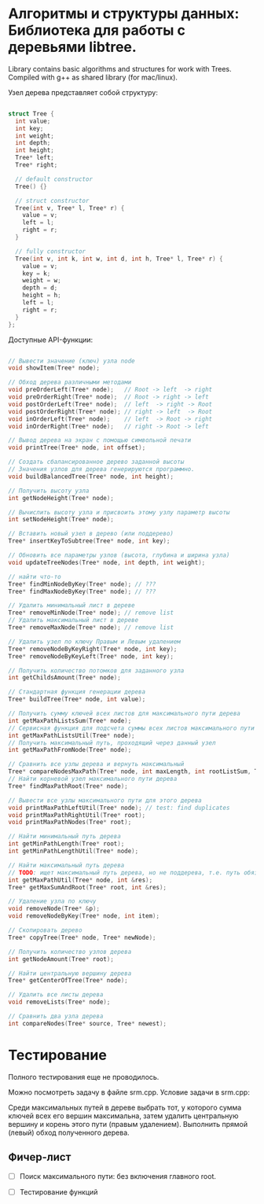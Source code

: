 # Алгоритмы и структуры данных: Библиотека для работы с деревьями libtree.

Library contains basic algorithms and structures for work with Trees.
Compiled with g++ as shared library (for mac/linux).

Узел дерева представляет собой структуру:

```cpp

struct Tree {
  int value;
  int key;
  int weight;
  int depth;
  int height;
  Tree* left;
  Tree* right;

  // default constructor
  Tree() {}

  // struct constructor
  Tree(int v, Tree* l, Tree* r) {
    value = v;
    left = l;
    right = r;
  }

  // fully constructor
  Tree(int v, int k, int w, int d, int h, Tree* l, Tree* r) {
    value = v;
    key = k;
    weight = w;
    depth = d;
    height = h;
    left = l;
    right = r;
  }
};

```


Доступные API-функции:

```cpp

// Вывести значение (ключ) узла node
void showItem(Tree* node);

// Обход дерева различными методами
void preOrderLeft(Tree* node);   // Root -> left  -> right
void preOrderRight(Tree* node);  // Root -> right -> left
void postOrderLeft(Tree* node);  // left  -> right -> Root
void postOrderRight(Tree* node); // right -> left  -> Root
void inOrderLeft(Tree* node);    // left  -> Root -> right
void inOrderRight(Tree* node);   // right -> Root -> left

// Вывод дерева на экран с помощью символьной печати
void printTree(Tree* node, int offset);

// Создать сбалансированное дерево заданной высоты
// Значения узлов для дерева генерируются программно.
void buildBalancedTree(Tree* node, int height);

// Получить высоту узла
int getNodeHeight(Tree* node);

// Вычислить высоту узла и присвоить этому узлу параметр высоты
int setNodeHeight(Tree* node);

// Вставить новый узел в дерево (или поддерево)
Tree* insertKeyToSubtree(Tree* node, int key);

// Обновить все параметры узлов (высота, глубина и ширина узла)
void updateTreeNodes(Tree* node, int depth, int weight);

// найти что-то
Tree* findMinNodeByKey(Tree* node); // ???
Tree* findMaxNodeByKey(Tree* node); // ???

// Удалить минимальный лист в дереве
Tree* removeMinNode(Tree* node); // remove list
// Удалить максимальный лист в дереве
Tree* removeMaxNode(Tree* node); // remove list

// Удалить узел по ключу Правым и Левым удалением
Tree* removeNodeByKeyRight(Tree* node, int key);
Tree* removeNodeByKeyLeft(Tree* node, int key);

// Получить количество потомков для заданного узла
int getChildsAmount(Tree* node);

// Стандартная функция генерации дерева
Tree* buildTree(Tree* node, int value);

// Получить сумму ключей всех листов для максимального пути дерева
int getMaxPathListsSum(Tree* node);
// Сервисная функция для подсчета суммы всех листов максимального пути
int getMaxPathListsUtil(Tree* node);
// Получить максимальный путь, проходящий через данный узел
int getMaxPathFromNode(Tree* node);

// Сравнить все узлы дерева и вернуть максимальный
Tree* compareNodesMaxPath(Tree* node, int maxLength, int rootListSum, Tree* resultRoot);
// Найти корневой узел максимального пути дерева
Tree* findMaxPathRoot(Tree* node);

// Вывести все узлы максимального пути для этого дерева
void printMaxPathLeftUtil(Tree* node); // test: find duplicates
void printMaxPathRightUtil(Tree* root);
void printMaxPathNodes(Tree* root);

// Найти минимальный путь дерева
int getMinPathLength(Tree* root);
int getMinPathLengthUtil(Tree* node);

// Найти максимальный путь дерева
// TODO: ищет максимальный путь дерева, но не поддерева, т.е. путь обязательно проходит через node
int getMaxPathUtil(Tree* node, int &res);
Tree* getMaxSumAndRoot(Tree* root, int &res);

// Удаление узла по ключу
void removeNode(Tree* &p);
void removeNodeByKey(Tree* node, int item);

// Скопировать дерево
Tree* copyTree(Tree* node, Tree* newNode);

// Получить количество узлов дерева
int getNodeAmount(Tree* root);

// Найти центральную вершину дерева
Tree* getCenterOfTree(Tree* node);

// Удалить все листы дерева
void removeLists(Tree* node);

// Сравнить два узла дерева
int compareNodes(Tree* source, Tree* newest);

```

# Тестирование

Полного тестирования еще не проводилось.

Можно посмотреть задачу в файле srm.cpp.
Условие задачи в srm.cpp:

Среди максимальных путей в дереве выбрать тот, у которого сумма ключей всех его вершин максимальна, затем удалить центральную вершину и корень этого пути (правым удалением). Выполнить прямой (левый) обход полученного дерева.

## Фичер-лист
- [ ] Поиск максимального пути: без включения главного root.
- [ ] Тестирование функций

